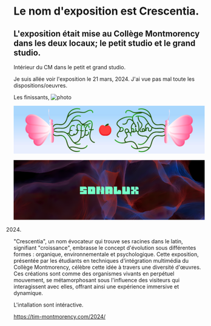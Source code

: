 # Le nom d'exposition est Crescentia.

## L'exposition était mise au Collège Montmorency dans les deux locaux; le petit studio et le grand studio.
Intérieur du CM dans le petit et grand studio.

Je suis allée voir l'exposition le 21 mars, 2024.
J'ai vue pas mal toute les dispositions/oeuvres.
 
Les finissants, 
![photo](media/crescentia.png)

![photo](media/Effet-papillon.png)

![photo](media/sonalux.png)

 2024.
<p>"Crescentia", un nom évocateur qui trouve ses racines dans le latin, signifiant "croissance", embrasse le concept d'évolution sous différentes formes : organique, environnementale et psychologique. Cette exposition, présentée par les étudiants en techniques d'intégration multimédia du Collège Montmorency, célèbre cette idée à travers une diversité d'œuvres. Ces créations sont comme des organismes vivants en perpétuel mouvement, se métamorphosant sous l'influence des visiteurs qui interagissent avec elles, offrant ainsi une expérience immersive et dynamique. </p>

L'intallation sont intéractive.









https://tim-montmorency.com/2024/
